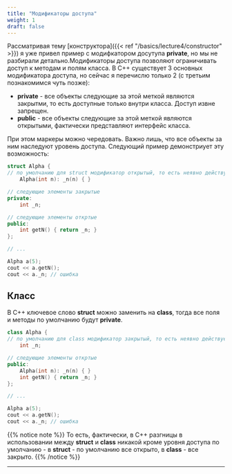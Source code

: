 ```yaml
---
title: "Модификаторы доступа"
weight: 1
draft: false
---
```


Рассматривая тему [конструктора]({{< ref "/basics/lecture4/constructor" >}}) я уже привел пример с модифкатором досутупа **private**, но мы не разбирали детально.Модификаторы доступа позволяют ограничивать доступ к методам и полям класса.  В C++ существует 3 основных модификатора доступа, но сейчас я перечислю только 2 (с третьим познакомимся чуть позже):
* **private** - все объекты следующие за этой меткой являются закрытми, то есть доступные только внутри класса. Доступ извне запрещен.
* **public** - все объекты следующие за этой меткой являются открытыми, фактически представляют интерфейс класса.

При этом маркеры можно чередовать. Важно лишь, что все объекты за ним наследуют уровень доступа. Следующий пример демонстриует эту возможность:
```cpp
struct Alpha {
// по умолчанию для struct модификатор открытый, то есть неявно действует модификатор public, если не указан явно private
    Alpha(int n): _n(n) { }

// следующие элементы закрытые
private:
    int _n;

// следующие элементы откртые
public:
    int getN() { return _n; }
};

// ...

Alpha a(5);
cout << a.getN();
cout << a._n; // ошибка
```

## Класс
В C++ ключевое слово **struct** можно заменить на **class**, тогда все поля и методы по умолчанию будут **private**.

```cpp
class Alpha {
// по умолчанию для class модификатор закрытый, то есть неявно действует модификатор private, если не указан явно public
    int _n;

// следующие элементы откртые
public:
    Alpha(int n): _n(n) { }
    int getN() { return _n; }
};

// ...

Alpha a(5);
cout << a.getN();
cout << a._n; // ошибка
```

{{% notice note %}}
То есть, фактически, в C++ разгницы в использовании между **struct** и **class** никакой кроме уровня доступа по умолчанию - в **struct** - по умолчанию все открыто, в **class** - все закрыто.
{{% /notice %}}

---